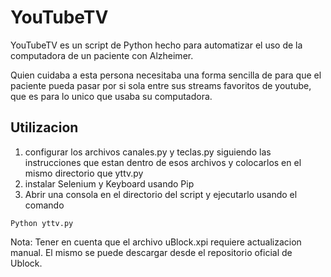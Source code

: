 # YouTubeTV

YouTubeTV es un script de Python hecho para automatizar el uso de la computadora de un paciente con Alzheimer.

Quien cuidaba a esta persona necesitaba una forma sencilla de para que el paciente pueda pasar por si sola entre sus streams favoritos de youtube, que es para lo unico que usaba su computadora.

## Utilizacion

1. configurar los archivos canales.py y teclas.py siguiendo las instrucciones que estan dentro de esos archivos y colocarlos en el mismo directorio que yttv.py
2. instalar Selenium y Keyboard usando Pip
3. Abrir una consola en el directorio del script y ejecutarlo usando el comando
```
Python yttv.py
```

Nota: Tener en cuenta que el archivo uBlock.xpi requiere actualizacion manual. El mismo se puede descargar desde el repositorio oficial de Ublock.
